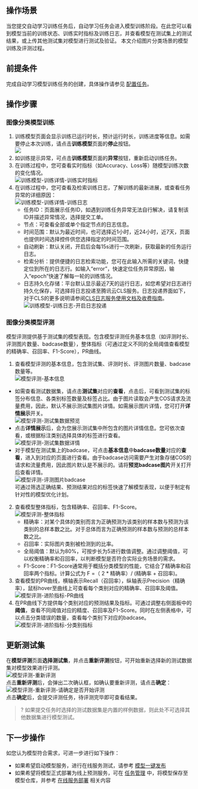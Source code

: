 ## 操作场景  
当您提交自动学习训练任务后，自动学习任务会进入模型训练阶段。在此您可以看到模型当前的训练状态、训练实时指标及训练日志，并查看模型在测试集上的测试结果，或上传其他测试集对模型进行测试及验证。
本文介绍图片分类场景的模型训练及评测过程。  



## 前提条件  
完成自动学习模型训练任务的创建，具体操作请参见 [配置任务](https://cloud.tencent.com/document/product/851/74167)。

## 操作步骤  
### 图像分类模型训练  
1. 训练模型页面会显示训练已运行时长，预计运行时长，训练进度等信息。如需要停止本次训练，请点击**训练模型**页面的**停止**按钮。  
![](https://qcloudimg.tencent-cloud.cn/raw/8fb19717ac7040a4f38228638b2f164c.png)
2. 如训练提示异常，可点击**训练模型**页面的**异常**按钮，重新启动训练任务。  
3. 在训练过程中，您可查看实时指标（如Accuracy、Loss等）随模型训练次数的变化情况。  
	![训练模型-训练详情-训练实时指标](https://qcloudimg.tencent-cloud.cn/raw/0954761a54e1f5367b9983717e4c5329.png)  
4. 在训练过程中，您可查看及检索训练日志，了解训练的最新进展，或查看任务异常的详细原因：  
	 ![训练模型-训练详情-训练日志](https://qcloudimg.tencent-cloud.cn/raw/7a69e45534a7461d37ed5257c25c8e57.png)  
	 - 任务ID：页面展示任务ID，如遇到训练任务异常无法自行解决，请复制该ID并描述异常情况，选择提交工单。  
	 - 节点：可查看全部或单个指定节点的日志信息。  
	 - 时间范围：默认为最近时间，也可选择近1小时，近24小时，近7天，页面也提供时间选择控件供您选择指定的时间范围。  
	 - 自动刷新：默认关闭，开启后会每15s进行一次刷新，获取最新的任务运行日志。  
	 - 检索分析：提供便捷的日志检索功能，您可在此输入所需的关键词，快捷定位到所在的日志行。如输入“error”，快速定位任务异常原因，输入“epoch”快速了解每一轮的训练情况。  
	 - 日志持久化存储：平台默认显示最近7天的运行日志，如您希望对日志进行持久化保存，可选择将日志投递至腾讯云CLS服务。日志投递界面如下，对于CLS的更多说明请参阅[CLS日志服务使用文档及收费指南](https://cloud.tencent.com/document/product/614/45802)。  
		![训练模型-训练日志-开启日志投递](https://qcloudimg.tencent-cloud.cn/raw/78ae45033c19c6aa3fca5abe715ed593.png)  

### 图像分类模型评测  
模型评测提供基于测试集的模型表现。包含模型评测任务基本信息（如评测时长、评测图片数量、badcase数量），整体指标（可通过定义不同的全局阈值查看模型的精确率、召回率、F1-Score），PR曲线。  
1. 查看模型评测的基本信息，包含测试集、评测时长、评测图片数量、badcase数量等。  
![模型评测-基本信息](https://qcloudimg.tencent-cloud.cn/raw/7257103f7f9d1e91b8e5299969ccc7d6.png)  
- 如需查看测试数据集，请点击**测试集**对应的**查看**，点击后，可看到测试集的标签分布信息、各类别标签数量及标签占比。由于图片读取会产生COS请求及流量费用，因此，默认不展示测试集图片详情。如需展示图片详情，您可打开**详情展示**开关。    
   ![模型评测-测试集数据预览](https://qcloudimg.tencent-cloud.cn/raw/790ee586b34ba43ae1189e2c3d67641e.png)  
- 点击**详情展示**后，会为您展示测试集中所包含的图片详情信息。您可依次查看，或根据标注类别选择具体的标签进行查看。  
   ![模型评测-测试集数据详情](https://qcloudimg.tencent-cloud.cn/raw/50b3cef40a85bb7f2da35c7f72fa1146.png)  
- 对于模型在测试集上的badcase，可点击**基本信息**中**badcase数量**对应的**查看**，进入到对应的页面进行查看。由于badcase访问需要产生对象存储COS的请求和流量费用，因此图片默认是不展示的。请将**预览badcase图片**开关打开后查看详情。  
   ![模型评测-评测图片badcase](https://qcloudimg.tencent-cloud.cn/raw/f96c53a378885e767c6b4a232084aa7b.png)  
	可通过筛选正确结果、预测结果对应的标签快速了解模型表现，以便于制定有针对性的模型优化计划。  
2. 查看模型整体指标，包含精确率、召回率、F1-Score。  
    ![模型评测-整体指标](https://qcloudimg.tencent-cloud.cn/raw/7d9825455c5ed0549547d51ef828d15d.png)  
	- 精确率：对某个具体的类别而言为正确预测为该类别的样本数与预测为该类别的总样本数之比。对于总体而言为正确预测的样本数与预测的总样本数之比。  
	- 召回率：实际图片类别被检测到的比率。  
	- 全局阈值：默认为80%，可按步长为5进行数值调整。通过调整阈值，可以权衡精确率和召回率，以判断模型是否符合实际业务场景的需求。  
	- F1-Score：F1-Score通常用于概括分类模型的性能，它结合了精确率和召回率两个指标。计算公式为 F =（ 2 * 精确率）/ (精确率 + 召回率)。  
3. 查看模型的PR曲线，横轴表示Recall（召回率），纵轴表示Precision（精确率），鼠标hover至曲线上可查看每个类别对应的精确率、召回率及阈值。  
    ![模型评测-进阶指标-PR曲线](https://qcloudimg.tencent-cloud.cn/raw/a21c9371b13746a0d783a1c5e9e7fba6.png)  
4.  在PR曲线下方提供每个类别对应的预测结果及指标。可通过调整右侧面板中的**阈值**，查看不同阈值对应的精度、召回率及F1-Score。同时在左侧表格中，可以点击分类错误的数量，查看每个类别下对应的badcase。  
    ![模型评测-进阶指标-分类别指标](https://qcloudimg.tencent-cloud.cn/raw/f3e956df511809b58ba6a619c4454bb4.png)  

## 更新测试集  
在**模型评测**页面**选择测试集**，并点击**重新评测**按钮，可开始重新选择新的测试数据集对模型效果进行评测。  
![模型评测-重新评测](https://qcloudimg.tencent-cloud.cn/raw/61adf3d9a3b32ce631da118de34245e9.png)  
点击**重新评测**后，会弹出二次确认框，如确认要重新评测，请点击**确定**：  
![模型评测-重新评测-请确定是否开始评测](https://qcloudimg.tencent-cloud.cn/raw/7519fbd24e430f66f7a9ad1ade8d2e9b.png)  
点击**确定**后，会提交评测任务，待评测完毕即可查看结果。  
>? 如果提交任务时选择的测试数据集是内置的样例数据，则此处不可选择其他数据集进行模型测试。  

## 下一步操作  
如您认为模型符合需求，可进一步进行如下操作：  
- 如果希望启动模型服务，进行在线服务测试，请参考 [模型一键发布](https://cloud.tencent.com/document/product/851/74166)  
- 如果希望将模型正式部署为线上预测服务，可在 [任务管理](https://cloud.tencent.com/document/product/851/74168) 中，将模型保存至模型仓库，并参考 [在线服务部署](https://cloud.tencent.com/document/product/851/74141) 相关内容  
